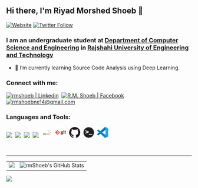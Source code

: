 ## **Hi there, I'm Riyad Morshed Shoeb 👋**

[![Website](https://img.shields.io/website?label=rmshoeb.github.io&url=https%3A%2F%2Frmshoeb.github.io)](https://rmshoeb.github.io/)
[![Twitter Follow](https://img.shields.io/twitter/follow/rmShoeb14?color=1DA1F2&logo=twitter)](https://twitter.com/intent/follow?original_referer=https%3A%2F%2Fgithub.com%2FrmShoeb&screen_name=rmShoeb14)
<!-- ![GitHub followers](https://img.shields.io/github/followers/rmShoeb?style=social) -->

### I am an undergraduate student at [Department of Computer Science and Engineering][ruet-cse] in [Rajshahi University of Engineering and Technology][ruet]

<!-- - 🔭👯  -->
- 🌱 I’m currently learning Source Code Analysis using Deep Learning.
<!-- - 🥅 2020 Goals: Contribute more to Open Source projects -->

### Connect with me:

[<img src="https://img.icons8.com/cute-clipart/30/000000/linkedin.png" alt="rmshoeb | Linkedin"/>][linkedin]&nbsp;
[<img src="https://img.icons8.com/cute-clipart/30/000000/facebook-new.png" alt="R.M. Shoeb | Facebook"/>][facebook]&nbsp;
[<img src="https://img.icons8.com/fluent/30/000000/gmail.png" alt="rmshoebne14@gmail.com"/>][email]
<br />

### Languages and Tools:

<img src="https://img.icons8.com/color/30/000000/html-5.png"/>&nbsp;
<img src="https://img.icons8.com/color/30/000000/c-programming.png"/>&nbsp;
<img src="https://img.icons8.com/color/30/000000/c-plus-plus-logo.png"/>&nbsp;
<img src="https://img.icons8.com/color/30/000000/python.png"/>&nbsp;
<img alt="MySQL" width="30px" src="https://raw.githubusercontent.com/github/explore/80688e429a7d4ef2fca1e82350fe8e3517d3494d/topics/mysql/mysql.png" />&nbsp;
<img alt="Git" width="30px" src="https://raw.githubusercontent.com/github/explore/80688e429a7d4ef2fca1e82350fe8e3517d3494d/topics/git/git.png" />&nbsp;
<img alt="GitHub" width="30px" src="https://raw.githubusercontent.com/github/explore/78df643247d429f6cc873026c0622819ad797942/topics/github/github.png" />&nbsp;
<img alt="Terminal" width="30px" src="https://raw.githubusercontent.com/github/explore/80688e429a7d4ef2fca1e82350fe8e3517d3494d/topics/terminal/terminal.png" />&nbsp;
<img alt="Visual Studio Code" width="30px" src="https://raw.githubusercontent.com/github/explore/80688e429a7d4ef2fca1e82350fe8e3517d3494d/topics/visual-studio-code/visual-studio-code.png" />&nbsp;
<!-- <img src="https://img.icons8.com/nolan/30/java-coffee-cup-logo.png"/>&nbsp;
<img src="https://img.icons8.com/offices/30/000000/php-logo.png"/>&nbsp;
<img src="https://img.icons8.com/color/30/000000/css3.png"/>&nbsp; -->
<br />

---

<table>
<tr>
<td><img src="https://github-readme-stats-eight-theta.vercel.app/api/top-langs/?username=rmShoeb&layout=compact&langs_count=8&theme=algolia"></td>
<td><img align="left" alt="rmShoeb's GitHub Stats" src="https://github-readme-stats.vercel.app/api?username=rmShoeb&show_icons=true&hide_border=true8&theme=algolia" /></td>
</tr>
</table>
<img src="https://activity-graph.herokuapp.com/graph?username=rmShoeb&theme=react-dark">


<!-- <details> -->
  <!-- <summary>:zap: Recent GitHub Activity</summary> -->
<!--START_SECTION:activity-->
<!-- 1. 🗣 Commented on [#1](https://github.com/codeSTACKr/portfolio-sass/issues/1) in [codeSTACKr/portfolio-sass](https://github.com/codeSTACKr/portfolio-sass)
1. 🎉 Merged PR [#1](https://github.com/codeSTACKr/portfolio-sass/pull/1) in [codeSTACKr/portfolio-sass](https://github.com/codeSTACKr/portfolio-sass)
2. 🗣 Commented on [#10](https://github.com/codeSTACKr/codestackr-vscode-theme/issues/10) in [codeSTACKr/codestackr-vscode-theme](https://github.com/codeSTACKr/codestackr-vscode-theme)
3. 🗣 Commented on [#11](https://github.com/codeSTACKr/codestackr-vscode-theme/issues/11) in [codeSTACKr/codestackr-vscode-theme](https://github.com/codeSTACKr/codestackr-vscode-theme)
4. ❌ Closed PR [#1](https://github.com/codeSTACKr/spotify-now-playing/pull/1) in [codeSTACKr/spotify-now-playing](https://github.com/codeSTACKr/spotify-now-playing) -->
<!--END_SECTION:activity-->
<!-- </details> -->

[ruet]: https://www.ruet.ac.bd
[ruet-cse]: https://www.cse.ruet.ac.bd/
[website]: https://rmshoeb.github.io/
[twitter]: https://twitter.com/rmShoeb14
[linkedin]: https://linkedin.com/in/rmshoeb
[facebook]: https://facebook.com/rmShoeb14
[email]: mailto:rmshoebne14@gmail.com
<!-- [youtube]: https://youtube.com/codeSTACKr -->
